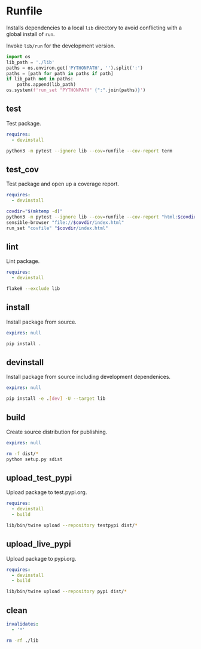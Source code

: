# Runfile

Installs dependencies to a local `lib` directory to avoid conflicting with a
global install of `run`.

Invoke `lib/run` for the development version.

```python
import os
lib_path = './lib'
paths = os.environ.get('PYTHONPATH', '').split(':')
paths = [path for path in paths if path]
if lib_path not in paths:
    paths.append(lib_path)
os.system(f'run_set "PYTHONPATH" {":".join(paths)}')
```

## test

Test package.

```yaml
requires:
  - devinstall
```

```sh
python3 -m pytest --ignore lib --cov=runfile --cov-report term
```

## test_cov

Test package and open up a coverage report.

```yaml
requires:
  - devinstall
```

```sh
covdir="$(mktemp -d)"
python3 -m pytest --ignore lib --cov=runfile --cov-report "html:$covdir"
sensible-browser "file://$covdir/index.html"
run_set "covfile" "$covdir/index.html"
```

## lint

Lint package.

```yaml
requires:
  - devinstall
```

```sh
flake8 --exclude lib
```

## install

Install package from source.

```yaml
expires: null
```

```sh
pip install .
```

## devinstall

Install package from source including development dependenices.

```yaml
expires: null
```

```sh
pip install -e .[dev] -U --target lib
```

## build

Create source distribution for publishing.

```yaml
expires: null
```

```sh
rm -f dist/*
python setup.py sdist
```

## upload_test_pypi

Upload package to test.pypi.org.

```yaml
requires:
  - devinstall
  - build
```
```sh
lib/bin/twine upload --repository testpypi dist/*
```

## upload_live_pypi

Upload package to pypi.org.

```yaml
requires:
  - devinstall
  - build
```
```sh
lib/bin/twine upload --repository pypi dist/*
```

## clean

```yaml
invalidates:
  - '*'
```

```sh
rm -rf ./lib
```
